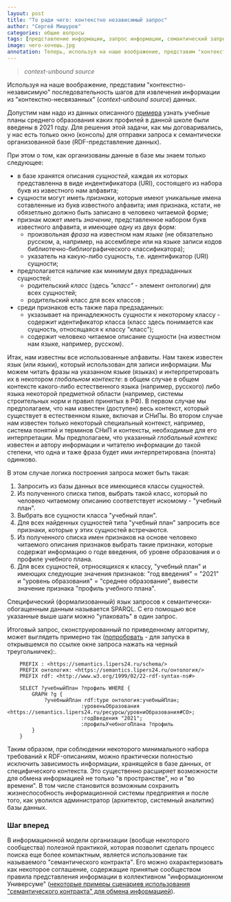```yaml
---
layout: post
title: "То ради чего: контекстно независимый запрос"
author: "Сергей Мишуров"
categories: общие вопросы
tags: [представление информации, запрос информации, семантический запрос]
image: чего-хочешь.jpg
annotation: Теперь, используя на наше воображение, представим "контекстно-независимую" последовательность шагов для извлечения информации из "семантически-обогащенных" и "контекстно-несвязанных" данных.
---
```


>*context-unbound source*

Используя на наше воображение, представим "контекстно-независимую" последовательность шагов для извлечения информации из "контекстно-несвязанных" (*context-unbound source*) данных.

Допустим нам надо из данных описанного [примера](компрометация-контекста) узнать учебные планы среднего образования каких профилей в данной школе были введены в 2021 году. Для решения этой задачи, как мы договаривались, у нас есть только окно (консоль) для отправки запроса к семантически организованной базе (RDF-представление данных).

При этом о том, как организованы данные в базе мы знаем только следующее:

- в базе хранятся описания *сущностей*, каждая их которых представленна в виде индентификатора (URI), состоящего из набора букв из известного нам алфавита;
- сущности могут иметь *признаки*, которые имеют уникальные имена сотавленные из букв известного алфавита; имя признака, кстати, не обязетльно должно быть записано в человеко читаемой форме;
- признак может иметь *значение*, представленное набором букв известного алфавита, и имеющее одну из двух форм:
  - произвольная *фраза* на известном нам *языке* (не обязательно русском, а, например, на ассемблере или на языке записи кодов библиотечно-библиографического классификатора);
  - указатель на какую-либо сущность, т.е. идентификатор (URI) сущности;
- предполагается наличие как минимум двух предзаданных сущностей:
  - родительский *класс* (здесь *"класс"* - элемент онтологии) для всех сущностей;
  - родительский класс для всех классов ;
- среди признаков есть также пара предзаданных:
  - укзазывает на принадлежность сущности к некоторому классу  - содержит идентификатор класса (класс здесь понимается как сущность, относящаяся к классу "класс");
  - содержит человеко читаемое описание сущности (на известном нам языке, например, русском).

Итак, нам известны все использованные алфавиты. Нам такеж известен язык (или языки), который использован для записи информации. Мы можем читать фразы на указанном языке (языках) и интерпретировать их в некотором *глобальном контексте*: в общем случае в общем контексте какого-либо естественного языка (например, русского) либо языка некоторой предметной области (например, системы строительных норм и правил принятых в РФ). В первом случае мы предполагаем, что нам известен (доступен) весь контекст, который существует в естественном языке, включая и СНиПы. Во втором случае нам известен только некоторый специальный контекст, например, система понятий и терминов СНиП и контексты, необходимые для его интерпретации. Мы предполагаем, что указанный *глобальный контекс* известен и автору информации и читателю информации до такой степени, что одна и таже фраза будет ими интерпретирована (понята) одинково.

В этом случае логика построения запроса может быть такая:

1. Запросить из базы данных все имеющиеся классы сущностей.
1. Из полученного списка типов, выбрать такой класс, который по человеко читаемому описанию соответствует искомому - "учебный план".
1. Выбрать все сущности класса "учебный план".
1. Для всех найденных сущностей типа "учебный план" запросить все признаки, которые у этих сущностей встречаются.
1. Из полученного списка имен признаков на основе человеко читаемого описания признаков выбрать такие признаки, которые содержат информацию о годе введения, об уровне образования и о профиле учебного плана.
1. Для всех сущностей, отрносящихся к классу, "учебный план" и имеющих следующие значения признаков: "год введения" = "2021" и "уровень образования" = "среднее образование", вывести значение признака "профиль учебного плана".

Специфический (формализованный) язык запросов к семантически-обогащенным данным называется SPARQL. С его помощью все указанные выше шаги можно "упаковать" в один запрос.

Итоговый запрос, сконструированный по приведенному алгоритму, может выглядеть примерно так (<a target="_blank" href="http://ovz2.j40045666.px7zm.vps.myjino.ru:49408/#/dataset/tmp.lipers24.ru/query?query=PREFIX%20%3A%20%3Chttps%3A%2F%2Fsemantics.lipers24.ru%2Fschema%2F%3E%0APREFIX%20%D0%BE%D0%BD%D1%82%D0%BE%D0%BB%D0%BE%D0%B3%D0%B8%D1%8F%3A%20%3Chttps%3A%2F%2Fsemantics.lipers24.ru%2F%D0%BE%D0%BD%D1%82%D0%BE%D0%BB%D0%BE%D0%B3%D0%B8%D1%8F%2F%3E%0APREFIX%20rdf%3A%20%3Chttp%3A%2F%2Fwww.w3.org%2F1999%2F02%2F22-rdf-syntax-ns%23%3E%0A%0ASELECT%20%3F%D1%83%D1%87%D0%B5%D0%B1%D0%BD%D1%8B%D0%B9%D0%9F%D0%BB%D0%B0%D0%BD%20%3F%D0%BF%D1%80%D0%BE%D1%84%D0%B8%D0%BB%D1%8C%20WHERE%20%7B%0A%20%20GRAPH%20%3Fg%20%7B%0A%20%20%20%20%3F%D1%83%D1%87%D0%B5%D0%B1%D0%BD%D1%8B%D0%B9%D0%9F%D0%BB%D0%B0%D0%BD%20rdf%3Atype%20%D0%BE%D0%BD%D1%82%D0%BE%D0%BB%D0%BE%D0%B3%D0%B8%D1%8F%3A%D1%83%D1%87%D0%B5%D0%B1%D0%BD%D1%8B%D0%B9%D0%9F%D0%BB%D0%B0%D0%BD%3B%0A%20%20%20%20%20%20%20%20%20%20%20%20%20%20%20%20%20%3A%D1%83%D1%80%D0%BE%D0%B2%D0%B5%D0%BD%D1%8C%D0%9E%D0%B1%D1%80%D0%B0%D0%B7%D0%BE%D0%B2%D0%B0%D0%BD%D0%B8%D1%8F%20%3Chttps%3A%2F%2Fsemantics.lipers24.ru%2F%D1%80%D0%B5%D1%81%D1%83%D1%80%D1%81%D1%8B%2F%D1%83%D1%80%D0%BE%D0%B2%D0%BD%D0%B8%D0%9E%D0%B1%D1%80%D0%B0%D0%B7%D0%BE%D0%B2%D0%B0%D0%BD%D0%B8%D1%8F%23%D0%A1%D0%9E%3E%3B%0A%20%20%20%20%20%20%20%20%20%20%20%20%20%20%20%20%20%3A%D0%B3%D0%BE%D0%B4%D0%92%D0%B2%D0%B5%D0%B4%D0%B5%D0%BD%D0%B8%D1%8F%20%222021%22%3B%0A%20%20%20%20%20%20%20%20%20%20%20%20%20%20%20%20%20%3A%D0%BF%D1%80%D0%BE%D1%84%D0%B8%D0%BB%D1%8C%D0%A3%D1%87%D0%B5%D0%B1%D0%BD%D0%BE%D0%B3%D0%BE%D0%9F%D0%BB%D0%B0%D0%BD%D0%B0%20%3F%D0%BF%D1%80%D0%BE%D1%84%D0%B8%D0%BB%D1%8C%0A%20%20%7D%0A%7D">попробовать</a> - для запуска в открывшемся по ссылке окне запроса нажать на черный треугольничек):.

```sparql
    PREFIX : <https://semantics.lipers24.ru/schema/>
    PREFIX онтология: <https://semantics.lipers24.ru/онтология/>
    PREFIX rdf: <http://www.w3.org/1999/02/22-rdf-syntax-ns#>

    SELECT ?учебныйПлан ?профиль WHERE {
        GRAPH ?g {
            ?учебныйПлан rdf:type онтология:учебныйПлан;
                        :уровеньОбразования <https://semantics.lipers24.ru/ресурсы/уровниОбразования#СО>;
                        :годВведения "2021";
                        :профильУчебногоПлана ?профиль
        }
    }
```

Таким образом, при соблюдении некоторого минимального набора требований к RDF-описаниям, можно практически полностью исключить зависимость информации, хранящейся в базе данных, от специфического контекста. Это существенно расширяет возможности для обмена информацией не только "в пространстве", но и "во времени". В том числе становится возможным сохранить жизнеспособность информационной системы предприятия и после того, как уволился администратор (архитектор, системный аналитик) базы данных.

### Шаг вперед

В информационной модели организации (вообще некоторого сообщества) полезной практикой, которая позволит сделать процесс поиска еще более компактным, является использование так называемого "семантического контракта". Его можно охарактеризовать как некоторое соглашение, содержащие принятые сообществом правила представления информации в коллективном "информационном Универсуме" ([некоторые примеры сценариев использования "семантического контракта" для обмена информацией](https://ldivanovo.wordpress.com/)).
